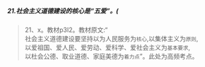 ##### 21.社会主义道德建设的核心是“五爱”。(
>   21、x。教材p3I2。教材原文:“      
>   社会主义道德建设要坚持以为人民服务为`核心`,以集体主义为`原则`,      
以爱祖国、爱人民、爱劳动、爱科学、爱社会主义为`基本要求`,      
以杜会公德、取业道德、家庭美德为`着力点`”。此处为高频考点。      